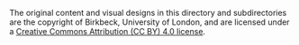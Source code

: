 The original content and visual designs in this directory and subdirectories are the copyright of Birkbeck, University of London, and are licensed under a [Creative Commons Attribution (CC BY) 4.0 license](https://creativecommons.org/licenses/by/4.0/).
